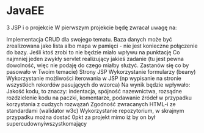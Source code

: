 # JavaEE
3 JSP i o projekcie
W pierwszym projekcie będę zwracał uwagę na:

Implementacja CRUD dla swojego tematu. Baza danych może być zrealizowana jako lista albo mapa w pamięci - nie jest konieczne połączenie do bazy. Jeśli ktoś zrobi to nie będzie miało wpływu na punktację
Co najmniej jeden zwykły servlet realizujący jakieś zadanie (tu jest pewna dowolność, więc nie podaję do czego miałby służyć. Zastanów się co by pasowało w Twoim temacie)
Strony JSP
Wykorzystanie formularzy (beany)
Wykorzystanie możliwości iterowania w JSP (np wypisanie na stronie wszystkich rekordów pasujących do wzorca)
Na wynik będzie wpływało:
Jakość kodu, to znaczy: indentacja, spójność nazewnictwa, rozsądne rozdzielenie kodu na paczki, komentarze, podawanie źródeł w przypadku korzystania z cudzych rozwązań
Zgodność zwracanych HTML-i ze standardami (walidator w3c)
Wykorzystanie repozytorium, w skrajnym przypadku można dostać 0pkt za projekt mimo iż by on był supercudownyiwszystkomający